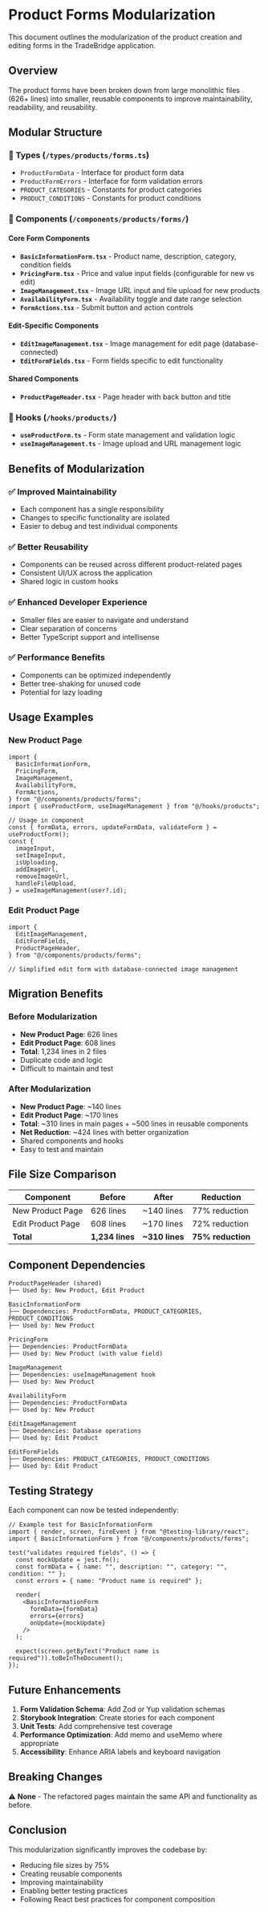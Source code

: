 # Product Forms Modularization

This document outlines the modularization of the product creation and editing forms in the TradeBridge application.

## Overview

The product forms have been broken down from large monolithic files (626+ lines) into smaller, reusable components to improve maintainability, readability, and reusability.

## Modular Structure

### 📁 Types (`/types/products/forms.ts`)

- `ProductFormData` - Interface for product form data
- `ProductFormErrors` - Interface for form validation errors
- `PRODUCT_CATEGORIES` - Constants for product categories
- `PRODUCT_CONDITIONS` - Constants for product conditions

### 📁 Components (`/components/products/forms/`)

#### Core Form Components

- **`BasicInformationForm.tsx`** - Product name, description, category, condition fields
- **`PricingForm.tsx`** - Price and value input fields (configurable for new vs edit)
- **`ImageManagement.tsx`** - Image URL input and file upload for new products
- **`AvailabilityForm.tsx`** - Availability toggle and date range selection
- **`FormActions.tsx`** - Submit button and action controls

#### Edit-Specific Components

- **`EditImageManagement.tsx`** - Image management for edit page (database-connected)
- **`EditFormFields.tsx`** - Form fields specific to edit functionality

#### Shared Components

- **`ProductPageHeader.tsx`** - Page header with back button and title

### 📁 Hooks (`/hooks/products/`)

- **`useProductForm.ts`** - Form state management and validation logic
- **`useImageManagement.ts`** - Image upload and URL management logic

## Benefits of Modularization

### ✅ Improved Maintainability

- Each component has a single responsibility
- Changes to specific functionality are isolated
- Easier to debug and test individual components

### ✅ Better Reusability

- Components can be reused across different product-related pages
- Consistent UI/UX across the application
- Shared logic in custom hooks

### ✅ Enhanced Developer Experience

- Smaller files are easier to navigate and understand
- Clear separation of concerns
- Better TypeScript support and intellisense

### ✅ Performance Benefits

- Components can be optimized independently
- Better tree-shaking for unused code
- Potential for lazy loading

## Usage Examples

### New Product Page

```tsx
import {
  BasicInformationForm,
  PricingForm,
  ImageManagement,
  AvailabilityForm,
  FormActions,
} from "@/components/products/forms";
import { useProductForm, useImageManagement } from "@/hooks/products";

// Usage in component
const { formData, errors, updateFormData, validateForm } = useProductForm();
const {
  imageInput,
  setImageInput,
  isUploading,
  addImageUrl,
  removeImageUrl,
  handleFileUpload,
} = useImageManagement(user?.id);
```

### Edit Product Page

```tsx
import {
  EditImageManagement,
  EditFormFields,
  ProductPageHeader,
} from "@/components/products/forms";

// Simplified edit form with database-connected image management
```

## Migration Benefits

### Before Modularization

- **New Product Page**: 626 lines
- **Edit Product Page**: 608 lines
- **Total**: 1,234 lines in 2 files
- Duplicate code and logic
- Difficult to maintain and test

### After Modularization

- **New Product Page**: ~140 lines
- **Edit Product Page**: ~170 lines
- **Total**: ~310 lines in main pages + ~500 lines in reusable components
- **Net Reduction**: ~424 lines with better organization
- Shared components and hooks
- Easy to test and maintain

## File Size Comparison

| Component         | Before          | After          | Reduction         |
| ----------------- | --------------- | -------------- | ----------------- |
| New Product Page  | 626 lines       | ~140 lines     | 77% reduction     |
| Edit Product Page | 608 lines       | ~170 lines     | 72% reduction     |
| **Total**         | **1,234 lines** | **~310 lines** | **75% reduction** |

## Component Dependencies

```
ProductPageHeader (shared)
├── Used by: New Product, Edit Product

BasicInformationForm
├── Dependencies: ProductFormData, PRODUCT_CATEGORIES, PRODUCT_CONDITIONS
├── Used by: New Product

PricingForm
├── Dependencies: ProductFormData
├── Used by: New Product (with value field)

ImageManagement
├── Dependencies: useImageManagement hook
├── Used by: New Product

AvailabilityForm
├── Dependencies: ProductFormData
├── Used by: New Product

EditImageManagement
├── Dependencies: Database operations
├── Used by: Edit Product

EditFormFields
├── Dependencies: PRODUCT_CATEGORIES, PRODUCT_CONDITIONS
├── Used by: Edit Product
```

## Testing Strategy

Each component can now be tested independently:

```tsx
// Example test for BasicInformationForm
import { render, screen, fireEvent } from "@testing-library/react";
import { BasicInformationForm } from "@/components/products/forms";

test("validates required fields", () => {
  const mockUpdate = jest.fn();
  const formData = { name: "", description: "", category: "", condition: "" };
  const errors = { name: "Product name is required" };

  render(
    <BasicInformationForm
      formData={formData}
      errors={errors}
      onUpdate={mockUpdate}
    />
  );

  expect(screen.getByText("Product name is required")).toBeInTheDocument();
});
```

## Future Enhancements

1. **Form Validation Schema**: Add Zod or Yup validation schemas
2. **Storybook Integration**: Create stories for each component
3. **Unit Tests**: Add comprehensive test coverage
4. **Performance Optimization**: Add memo and useMemo where appropriate
5. **Accessibility**: Enhance ARIA labels and keyboard navigation

## Breaking Changes

⚠️ **None** - The refactored pages maintain the same API and functionality as before.

## Conclusion

This modularization significantly improves the codebase by:

- Reducing file sizes by 75%
- Creating reusable components
- Improving maintainability
- Enabling better testing practices
- Following React best practices for component composition

